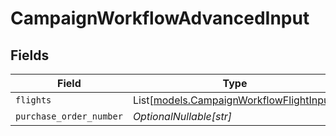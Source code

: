 # CampaignWorkflowAdvancedInput


## Fields

| Field                                                                                | Type                                                                                 | Required                                                                             | Description                                                                          |
| ------------------------------------------------------------------------------------ | ------------------------------------------------------------------------------------ | ------------------------------------------------------------------------------------ | ------------------------------------------------------------------------------------ |
| `flights`                                                                            | List[[models.CampaignWorkflowFlightInput](../models/campaignworkflowflightinput.md)] | :heavy_minus_sign:                                                                   | N/A                                                                                  |
| `purchase_order_number`                                                              | *OptionalNullable[str]*                                                              | :heavy_minus_sign:                                                                   | N/A                                                                                  |